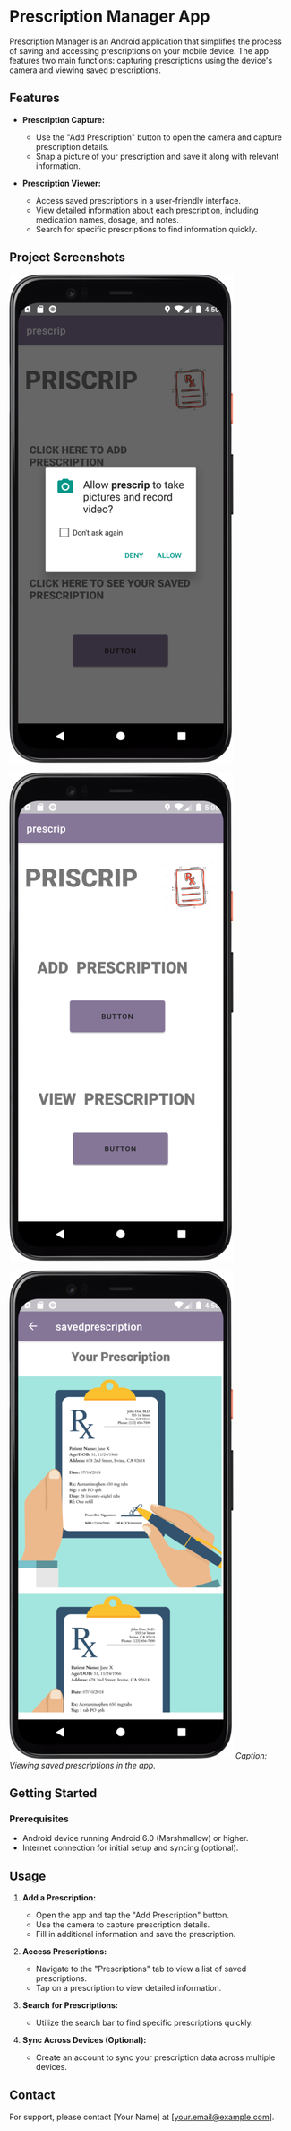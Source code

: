 # Prescription Manager App

Prescription Manager is an Android application that simplifies the process of saving and accessing prescriptions on your mobile device. The app features two main functions: capturing prescriptions using the device's camera and viewing saved prescriptions.

## Features

- **Prescription Capture:**
  - Use the "Add Prescription" button to open the camera and capture prescription details.
  - Snap a picture of your prescription and save it along with relevant information.

- **Prescription Viewer:**
  - Access saved prescriptions in a user-friendly interface.
  - View detailed information about each prescription, including medication names, dosage, and notes.
  - Search for specific prescriptions to find information quickly.

## Project Screenshots

![Add Prescription](/screenshots/add1.png)

![Add Prescription](/screenshots/add2.png)

![save Prescription](/screenshots/view.png)
*Caption: Viewing saved prescriptions in the app.*

## Getting Started

### Prerequisites

- Android device running Android 6.0 (Marshmallow) or higher.
- Internet connection for initial setup and syncing (optional).

## Usage

1. **Add a Prescription:**
   - Open the app and tap the "Add Prescription" button.
   - Use the camera to capture prescription details.
   - Fill in additional information and save the prescription.

2. **Access Prescriptions:**
   - Navigate to the "Prescriptions" tab to view a list of saved prescriptions.
   - Tap on a prescription to view detailed information.

3. **Search for Prescriptions:**
   - Utilize the search bar to find specific prescriptions quickly.

4. **Sync Across Devices (Optional):**
   - Create an account to sync your prescription data across multiple devices.

## Contact

For support, please contact [Your Name] at [your.email@example.com].
